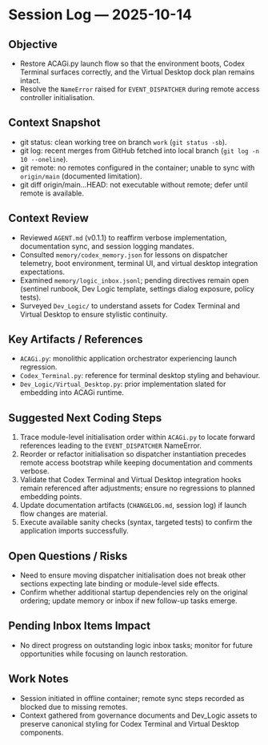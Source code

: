 # Session Log — 2025-10-14

## Objective
- Restore ACAGi.py launch flow so that the environment boots, Codex Terminal surfaces correctly, and the Virtual Desktop dock plan remains intact.
- Resolve the `NameError` raised for `EVENT_DISPATCHER` during remote access controller initialisation.

## Context Snapshot
- git status: clean working tree on branch `work` (`git status -sb`).
- git log: recent merges from GitHub fetched into local branch (`git log -n 10 --oneline`).
- git remote: no remotes configured in the container; unable to sync with `origin/main` (documented limitation).
- git diff origin/main...HEAD: not executable without remote; defer until remote is available.

## Context Review
- Reviewed `AGENT.md` (v0.1.1) to reaffirm verbose implementation, documentation sync, and session logging mandates.
- Consulted `memory/codex_memory.json` for lessons on dispatcher telemetry, boot environment, terminal UI, and virtual desktop integration expectations.
- Examined `memory/logic_inbox.jsonl`; pending directives remain open (sentinel runbook, Dev Logic template, settings dialog exposure, policy tests).
- Surveyed `Dev_Logic/` to understand assets for Codex Terminal and Virtual Desktop to ensure stylistic continuity.

## Key Artifacts / References
- `ACAGi.py`: monolithic application orchestrator experiencing launch regression.
- `Codex_Terminal.py`: reference for terminal desktop styling and behaviour.
- `Dev_Logic/Virtual_Desktop.py`: prior implementation slated for embedding into ACAGi runtime.

## Suggested Next Coding Steps
1. Trace module-level initialisation order within `ACAGi.py` to locate forward references leading to the `EVENT_DISPATCHER` NameError.
2. Reorder or refactor initialisation so dispatcher instantiation precedes remote access bootstrap while keeping documentation and comments verbose.
3. Validate that Codex Terminal and Virtual Desktop integration hooks remain referenced after adjustments; ensure no regressions to planned embedding points.
4. Update documentation artifacts (`CHANGELOG.md`, session log) if launch flow changes are material.
5. Execute available sanity checks (syntax, targeted tests) to confirm the application imports successfully.

## Open Questions / Risks
- Need to ensure moving dispatcher initialisation does not break other sections expecting late binding or module-level side effects.
- Confirm whether additional startup dependencies rely on the original ordering; update memory or inbox if new follow-up tasks emerge.

## Pending Inbox Items Impact
- No direct progress on outstanding logic inbox tasks; monitor for future opportunities while focusing on launch restoration.

## Work Notes
- Session initiated in offline container; remote sync steps recorded as blocked due to missing remotes.
- Context gathered from governance documents and Dev_Logic assets to preserve canonical styling for Codex Terminal and Virtual Desktop components.

